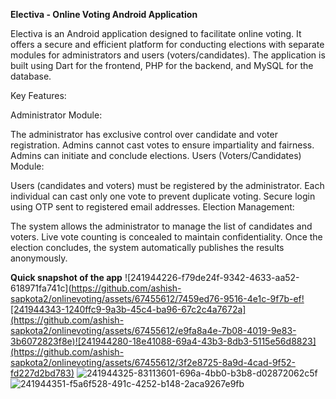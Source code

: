 **Electiva - Online Voting Android Application**

Electiva is an Android application designed to facilitate online voting. It offers a secure and efficient platform for conducting elections with separate modules for administrators and users (voters/candidates). The application is built using Dart for the frontend, PHP for the backend, and MySQL for the database.

Key Features:

Administrator Module:

The administrator has exclusive control over candidate and voter registration.
Admins cannot cast votes to ensure impartiality and fairness.
Admins can initiate and conclude elections.
Users (Voters/Candidates) Module:

Users (candidates and voters) must be registered by the administrator.
Each individual can cast only one vote to prevent duplicate voting.
Secure login using OTP sent to registered email addresses.
Election Management:

The system allows the administrator to manage the list of candidates and voters.
Live vote counting is concealed to maintain confidentiality.
Once the election concludes, the system automatically publishes the results anonymously.

**Quick snapshot of the app**
![241944226-f79de24f-9342-4633-aa52-618971fa741c](https://github.com/ashish-sapkota2/onlinevoting/assets/67455612/7459ed76-9516-4e1c-9f7b-ef![241944343-1240ffc9-9a3b-45c4-ba96-67c2c4a7672a](https://github.com/ashish-sapkota2/onlinevoting/assets/67455612/e9fa8a4e-7b08-4019-9e83-3b6072823f8e)![241944280-18e41088-69a4-43b3-8db3-5115e56d8823](https://github.com/ashish-sapkota2/onlinevoting/assets/67455612/3f2e8725-8a9d-4cad-9f52-fd227d2bd783)
![241944325-83113601-696a-4bb0-b3b8-d02872062c5f](https://github.com/ashish-sapkota2/onlinevoting/assets/67455612/3e593227-a74d-4fd5-ac38-a64b66cc1f10)
![241944351-f5a6f528-491c-4252-b148-2aca9267e9fb](https://github.com/ashish-sapkota2/onlinevoting/assets/67455612/3023f5cc-9806-4424-aa35-459f7079b20f)

